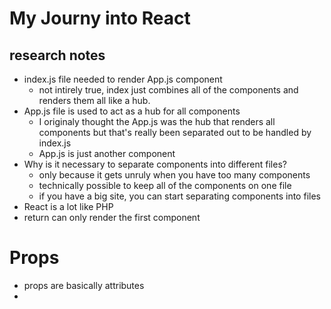 # My Journy into React
## research notes
- index.js file needed to render App.js component
    - not intirely true, index just combines all of the components and renders them all like a hub.
- App.js file is used to act as a hub for all components
    - I originaly thought the App.js was the hub that renders all components but that's really been separated out to be handled by index.js
    - App.js is just another component
- Why is it necessary to separate components into different files?
    - only because it gets unruly when you have too many components
    - technically possible to keep all of the components on one file  
    - if you have a big site, you can start separating components into files
- React is a lot like PHP
- return can only render the first component
# Props
- props are basically attributes
- 